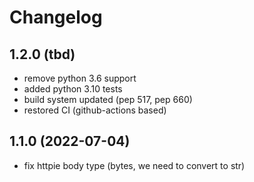 # Changelog

## 1.2.0 (tbd)

* remove python 3.6 support
* added python 3.10 tests
* build system updated (pep 517, pep 660)
* restored CI (github-actions based)

## 1.1.0 (2022-07-04)

* fix httpie body type (bytes, we need to convert to str)
